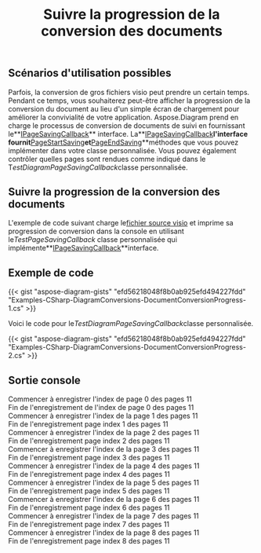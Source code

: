﻿---
title: Suivre la progression de la conversion des documents
type: docs
weight: 970
url: /fr/net/track-document-conversion-progress/
description: Cette section explique comment suivre la progression de la conversion des fichiers visio avec Aspose.Diagram.
---
## **Scénarios d'utilisation possibles**

 Parfois, la conversion de gros fichiers visio peut prendre un certain temps. Pendant ce temps, vous souhaiterez peut-être afficher la progression de la conversion du document au lieu d'un simple écran de chargement pour améliorer la convivialité de votre application. Aspose.Diagram prend en charge le processus de conversion de documents de suivi en fournissant le**[IPageSavingCallback](https://reference.aspose.com/diagram/net/aspose.diagram.saving/ipagesavingcallback)** interface. La**[IPageSavingCallback](https://reference.aspose.com/diagram/net/aspose.diagram.saving/ipagesavingcallback)**l'interface fournit**[PageStartSaving](https://reference.aspose.com/diagram/net/aspose.diagram.saving/ipagesavingcallback/methods/pagestartsaving)**et**[PageEndSaving](https://reference.aspose.com/diagram/net/aspose.diagram.saving/ipagesavingcallback/methods/pageendsaving)**méthodes que vous pouvez implémenter dans votre classe personnalisée. Vous pouvez également contrôler quelles pages sont rendues comme indiqué dans le T*estDiagramPageSavingCallback*classe personnalisée.

## **Suivre la progression de la conversion des documents**

 L'exemple de code suivant charge le[fichier source visio](Drawing1.vsdx) et imprime sa progression de conversion dans la console en utilisant le*TestPageSavingCallback* classe personnalisée qui implémente**[IPageSavingCallback](https://reference.aspose.com/diagram/net/aspose.diagram.saving/ipagesavingcallback)**interface.

## **Exemple de code**

{{< gist "aspose-diagram-gists" "efd56218048f8b0ab925efd494227fdd" "Examples-CSharp-DiagramConversions-DocumentConversionProgress-1.cs" >}}

Voici le code pour le*TestDiagramPageSavingCallback*classe personnalisée.

{{< gist "aspose-diagram-gists" "efd56218048f8b0ab925efd494227fdd" "Examples-CSharp-DiagramConversions-DocumentConversionProgress-2.cs" >}}

## **Sortie console**

Commencer à enregistrer l'index de page 0 des pages 11</br>
Fin de l'enregistrement de l'index de page 0 des pages 11</br>
Commencer à enregistrer l'index de la page 1 des pages 11</br>
Fin de l'enregistrement page index 1 des pages 11</br>
Commencer à enregistrer l'index de la page 2 des pages 11</br>
Fin de l'enregistrement page index 2 des pages 11</br>
Commencer à enregistrer l'index de la page 3 des pages 11</br>
Fin de l'enregistrement page index 3 des pages 11</br>
Commencer à enregistrer l'index de la page 4 des pages 11</br>
Fin de l'enregistrement page index 4 des pages 11</br>
Commencer à enregistrer l'index de la page 5 des pages 11</br>
Fin de l'enregistrement page index 5 des pages 11</br>
Commencer à enregistrer l'index de la page 6 des pages 11</br>
Fin de l'enregistrement page index 6 des pages 11</br>
Commencer à enregistrer l'index de la page 7 des pages 11</br>
Fin de l'enregistrement page index 7 des pages 11</br>
Commencer à enregistrer l'index de la page 8 des pages 11</br>
Fin de l'enregistrement page index 8 des pages 11
